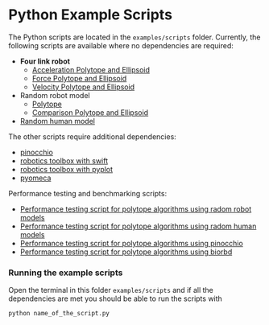 # Python Example Scripts

The Python scripts are located in the `examples/scripts` folder.
Currently, the following scripts are available where no dependencies are required:
- **Four link robot**
    - [Acceleration Polytope and Ellipsoid](4dof_robot_examples/acceleration_capacity.py)
    - [Force Polytope and Ellipsoid](4dof_robot_examples/velocity_capacity.py)
    - [Velocity Polytope and Ellipsoid](4dof_robot_examples/velocity_capacity.py)
- Random robot model
    - [Polytope](robot_random_model.py)
    - [Comparison Polytope and Ellipsoid](robot_random_polytope_ellispoid.py)
- [Random human model](human_random_model.py)

The other scripts require additional dependencies:
- [pinocchio](pinocchio_example.py)
- [robotics toolbox with swift](robotics_toolbox_swift.py)
- [robotics toolbox with pyplot](robotics_toolbox_pyplot.py)
- [pyomeca](pyomeca_example.py)


Performance testing and benchmarking scripts:
- [Performance testing script for polytope algorithms using radom robot models](benchmarking/polytope_robot_performance_analysis.py)
- [Performance testing script for polytope algorithms using radom human models](benchmarking/polytope_human_performance_analysis.py)
- [Performance testing script for polytope algorithms using pinocchio](benchmarking/polytope_robot_performance_analysis_pinocchio.py)
- [Performance testing script for polytope algorithms using biorbd](benchmarking/polytope_human_performance_analysis_biorbd.py)


### Running the example scripts

Open the terminal in this folder `examples/scripts` and if all the dependencies are met you should be able to run the scripts with
```
python name_of_the_script.py
```